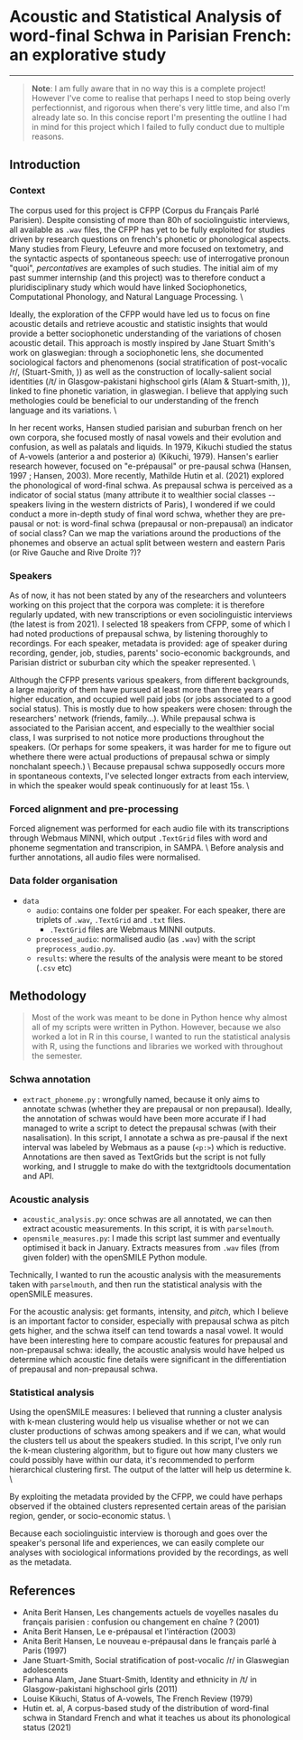 # Acoustic and Statistical Analysis of word-final Schwa in Parisian French: an explorative study
---

> **Note**: I am fully aware that in no way this is a complete project! However I've come to realise that perhaps I need to stop being overly perfectionnist, and rigorous when there's very little time, and also I'm already late so. In this concise report I'm presenting the outline I had in mind for this project which I failed to fully conduct due to multiple reasons.

## Introduction
### Context
The corpus used for this project is CFPP (Corpus du Français Parlé Parisien). Despite consisting of more than 80h of sociolinguistic interviews, all available as `.wav` files, the CFPP has yet to be fully exploited for studies driven by research questions on french's phonetic or phonological aspects. Many studies from Fleury, Lefeuvre and more focused on textometry, and the syntactic aspects of spontaneous speech: use of interrogative pronoun "quoi", *percontatives* are examples of such studies. The initial aim of my past summer internship (and this project) was to therefore conduct a pluridisciplinary study which would have linked Sociophonetics, Computational Phonology, and Natural Language Processing. \\

Ideally, the exploration of the CFPP would have led us to focus on fine acoustic details and retrieve acoustic and statistic insights that would provide a better sociophonetic understanding of the variations of chosen acoustic detail. This approach is mostly inspired by Jane Stuart Smith's work on glaswegian: through a sociophonetic lens, she documented sociological factors and phenomenons (social stratification of post-vocalic /r/, (Stuart-Smith, )) as well as the construction of locally-salient social identities (/t/ in Glasgow-pakistani highschool girls (Alam & Stuart-smith, )), linked to fine phonetic variation, in glaswegian. I believe that applying such methologies could be beneficial to our understanding of the french language and its variations. \\

In her recent works, Hansen studied parisian and suburban french on her own corpora, she focused mostly of nasal vowels and their evolution and confusion, as well as palatals and liquids. In 1979, Kikuchi studied the status of A-vowels (anterior a and posterior a) (Kikuchi, 1979). Hansen's earlier research however, focused on "e-prépausal" or pre-pausal schwa (Hansen, 1997 ; Hansen, 2003). More recently, Mathilde Hutin et al. (2021) explored the phonological of word-final schwa. As prepausal schwa is perceived as a indicator of social status (many attribute it to wealthier social classes -- speakers living in the western districts of Paris), I wondered if we could conduct a more in-depth study of final word schwa, whether they are pre-pausal or not: is word-final schwa (prepausal or non-prepausal) an indicator of social class? Can we map the variations around the productions of the phonemes and observe an actual split between western and eastern Paris (or Rive Gauche and Rive Droite ?)?  

### Speakers
As of now, it has not been stated by any of the researchers and volunteers working on this project that the corpora was complete: it is therefore regularly updated, with new transcriptions or even sociolinguistic interviews (the latest is from 2021). I selected 18 speakers from CFPP, some of which I had noted productions of prepausal schwa, by listening thoroughly to recordings. For each speaker, metadata is provided: age of speaker during recording, gender, job, studies, parents' socio-economic backgrounds, and Parisian district or suburban city which the speaker represented. \\

Although the CFPP presents various speakers, from different backgrounds, a large majority of them have pursued at least more than three years of higher education, and occupied well paid jobs (or jobs associated to a good social status). This is mostly due to how speakers were chosen: through the researchers' network (friends, family...). While prepausal schwa is associated to the Parisian accent, and especially to the wealthier social class, I was surprised to not notice more productions throughout the speakers. (Or perhaps for some speakers, it was harder for me to figure out whethere there were actual productions of prepausal schwa or simply nonchalant speech.) \\
Because prepausal schwa supposedly occurs more in spontaneous contexts, I've selected longer extracts from each interview, in which the speaker would speak continuously for at least 15s. \\

### Forced alignment and pre-processing
Forced alignement was performed for each audio file with its transcriptions through Webmaus MINNI, which output `.TextGrid` files with word and phoneme segmentation and transcripion, in SAMPA. \\
Before analysis and further annotations, all audio files were normalised.

### Data folder organisation
- `data`
	- `audio`: contains one folder per speaker. For each speaker, there are triplets of `.wav`, `.TextGrid` and `.txt` files.
		- `.TextGrid` files are Webmaus MINNI outputs.
	- `processed_audio`: normalised audio (as `.wav`) with the script `preprocess_audio.py`.
	- `results`: where the results of the analysis were meant to be stored (`.csv` etc)

## Methodology

> Most of the work was meant to be done in Python hence why almost all of my scripts were written in Python. However, because we also worked a lot in R in this course, I wanted to run the statistical analysis with R, using the functions and libraries we worked with throughout the semester.

### Schwa annotation
- `extract_phoneme.py` : wrongfully named, because it only aims to annotate schwas (whether they are prepausal or non prepausal). Ideally, the annotation of schwas would have been more accurate if I had managed to write a script to detect the prepausal schwas (with their nasalisation). In this script, I annotate a schwa as pre-pausal if the next interval was labeled by Webmaus as a pause (`<p:>`) which is reductive. Annotations are then saved as TextGrids but the script is not fully working, and I struggle to make do with the textgridtools documentation and API. 

### Acoustic analysis
- `acoustic_analysis.py`: once schwas are all annotated, we can then extract acoustic measurements. In this script, it is with `parselmouth`.
- `opensmile_measures.py`: I made this script last summer and eventually optimised it back in January. Extracts measures from `.wav` files (from given folder) with the openSMILE Python module.

Technically, I wanted to run the acoustic analysis with the measurements taken with `parselmouth`, and then run the statistical analysis with the openSMILE measures.

For the acoustic analysis: get formants, intensity, and _pitch_, which I believe is an important factor to consider, especially with prepausal schwa as pitch gets higher, and the schwa itself can tend towards a nasal vowel. It would have been interesting here to compare acoustic features for prepausal and non-prepausal schwa: ideally, the acoustic analysis would have helped us determine which acoustic fine details were significant in the differentiation of prepausal and non-prepausal schwa.

### Statistical analysis
Using the openSMILE measures: I believed that running a cluster analysis with k-mean clustering would help us visualise whether or not we can cluster productions of schwas among speakers and if we can, what would the clusters tell us about the speakers studied.
In this script, I've only run the k-mean clustering algorithm, but to figure out how many clusters we could possibly have within our data, it's recommended to perform hierarchical clustering first. The output of the latter will help us determine k. \\

By exploiting the metadata provided by the CFPP, we could have perhaps observed if the obtained clusters represented certain areas of the parisian region, gender, or socio-economic status. \\ 

Because each sociolinguistic interview is thorough and goes over the speaker's personal life and experiences, we can easily complete our analyses with sociological informations provided by the recordings, as well as the metadata.

## References
- Anita Berit Hansen, Les changements actuels de voyelles nasales du français parisien : confusion ou changement en chaîne ? (2001)
- Anita Berit Hansen, Le e-prépausal et l'intéraction (2003)
- Anita Berit Hansen, Le nouveau e-prépausal dans le français parlé à Paris (1997)
- Jane Stuart-Smith, Social stratification of post-vocalic /r/ in Glaswegian adolescents
- Farhana Alam, Jane Stuart-Smith, Identity and ethnicity in /t/ in Glasgow-pakistani highschool girls (2011)
- Louise Kikuchi, Status of A-vowels, The French Review (1979)
- Hutin et. al, A corpus-based study of the distribution of word-final schwa in Standard French and what it teaches us about its phonological status (2021)

